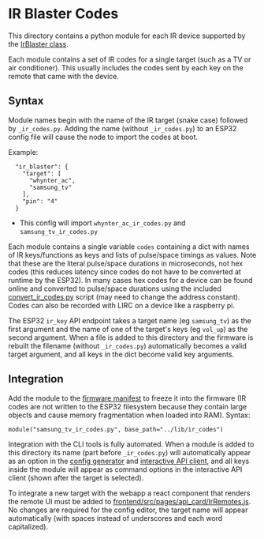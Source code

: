 # IR Blaster Codes

This directory contains a python module for each IR device supported by the [IrBlaster class](devices/IrBlaster.py).

Each module contains a set of IR codes for a single target (such as a TV or air conditioner). This usually includes the codes sent by each key on the remote that came with the device.

## Syntax

Module names begin with the name of the IR target (snake case) followed by `_ir_codes.py`. Adding the name (without `_ir_codes.py`) to an ESP32 config file will cause the node to import the codes at boot.

Example:
```
  "ir_blaster": {
    "target": [
      "whynter_ac",
      "samsung_tv"
    ],
    "pin": "4"
  }
```
* This config will import `whynter_ac_ir_codes.py` and `samsung_tv_ir_codes.py`

Each module contains a single variable `codes` containing a dict with names of IR keys/functions as keys and lists of pulse/space timings as values. Note that these are the literal pulse/space durations in microseconds, not hex codes (this reduces latency since codes do not have to be converted at runtime by the ESP32). In many cases hex codes for a device can be found online and converted to pulse/space durations using the included [convert_ir_codes.py](CLI/convert_ir_codes.py) script (may need to change the address constant). Codes can also be recorded with LIRC on a device like a raspberry pi.

The ESP32 `ir_key` API endpoint takes a target name (eg `samsung_tv`) as the first argument and the name of one of the target's keys (eg `vol_up`) as the second argument. When a file is added to this directory and the firmware is rebuilt the filename (without `_ir_codes.py`) automatically becomes a valid target argument, and all keys in the dict become valid key arguments.

## Integration

Add the module to the [firmware manifest](firmware/manifest.py) to freeze it into the firmware (IR codes are not written to the ESP32 filesystem because they contain large objects and cause memory fragmentation when loaded into RAM). Syntax:
```
module("samsung_tv_ir_codes.py", base_path="../lib/ir_codes")
```

Integration with the CLI tools is fully automated. When a module is added to this directory its name (part before `_ir_codes.py`) will automatically appear as an option in the [config generator](CLI/config_generator.py) and [interactive API client](CLI/api_client.py), and all keys inside the module will appear as command options in the interactive API client (shown after the target is selected).

To integrate a new target with the webapp a react component that renders the remote UI must be added to [frontend/src/pages/api_card/IrRemotes.js](frontend/src/pages/api_card/IrRemotes.js). No changes are required for the config editor, the target name will appear automatically (with spaces instead of underscores and each word capitalized).
